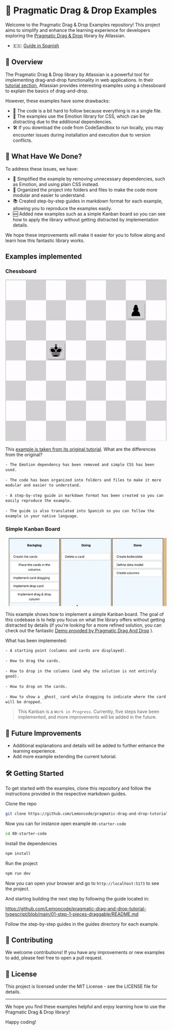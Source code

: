 # 🧩 Pragmatic Drag & Drop Examples

Welcome to the Pragmatic Drag & Drop Examples repository! This project aims to simplify and enhance the learning experience for developers exploring the [Pragmatic Drag & Drop](https://github.com/atlassian/pragmatic-drag-and-drop) library by Atlassian.

- 🇪🇸: [Guide in Spanish](https://github.com/Lemoncode/pragmatic-drag-and-drop-tutorial-typescript/blob/main/README_ES.md)

## 📝 Overview

The Pragmatic Drag & Drop library by Atlassian is a powerful tool for implementing drag-and-drop functionality in web applications. In their [tutorial section](https://atlassian.design/components/pragmatic-drag-and-drop/tutorial), Atlassian provides interesting examples using a chessboard to explain the basics of drag-and-drop.

However, these examples have some drawbacks:

- 📄 The code is a bit hard to follow because everything is in a single file.
- 💄 The examples use the Emotion library for CSS, which can be distracting due to the additional dependencies.
- 🛠️ If you download the code from CodeSandbox to run locally, you may encounter issues during installation and execution due to version conflicts.

## 🔧 What Have We Done?

To address these issues, we have:

- 🧹 Simplified the example by removing unnecessary dependencies, such as Emotion, and using plain CSS instead.
- 📂 Organized the project into folders and files to make the code more modular and easier to understand.
- 📚 Created step-by-step guides in markdown format for each example, allowing you to reproduce the examples easily.
- 🆕 Added new examples such as a simple Kanban board so you can see how to apply the library without getting distracted by implementation details.

We hope these improvements will make it easier for you to follow along and learn how this fantastic library works.

## Examples implemented

### Chessboard

![Chessboard with a king and a pawn, you can drag and drop both pieces, if drop destination is valid the it will be coloured in green if not, red](./00-chessboard/03-step-3-moving-the-pieces/public/03-step-3-example.gif)

This [example is taken from its original tutorial](https://atlassian.design/components/pragmatic-drag-and-drop/tutorial). What are the differences from the original?

    - The Emotion dependency has been removed and simple CSS has been used.

    - The code has been organized into folders and files to make it more modular and easier to understand.

    - A step-by-step guide in markdown format has been created so you can easily reproduce the example.

    - The guide is also translated into Spanish so you can follow the example in your native language.

### Simple Kanban Board

![Simple kanban board, where you can drag a card from a given column and insert it in a destination column](./01-simple-kanban/05-fine-tune-drop/public/05-fine-tune-drop.gif)

This example shows how to implement a simple Kanban board. The goal of this codebase is to help you focus on what the library offers without getting distracted by details (if you're looking for a more refined solution, you can check out the fantastic [Demo provided by Pragmatic Drag And Drop](https://atlassian.design/components/pragmatic-drag-and-drop/examples) ).

What has been implemented:

    - A starting point (columns and cards are displayed).

    - How to drag the cards.

    - How to drop in the columns (and why the solution is not entirely good).

    - How to drop on the cards.

    - How to show a _ghost_ card while dragging to indicate where the card will be dropped.

> This Kanban is a `Work in Progress`. Currently, five steps have been implemented, and more improvements will be added in the future.

## 🔮 Future Improvements

- Additional explanations and details will be added to further enhance the learning experience.
- Add more example extending the current tutorial.

## 🛠️ Getting Started

To get started with the examples, clone this repository and follow the instructions provided in the respective markdown guides.

Clone the repo

```sh
git clone https://github.com/Lemoncode/pragmatic-drag-and-drop-tutorial-typescript.git
```

Now you can for instance open example `00-starter-code`

```sh
cd 00-starter-code
```

Install the dependencies

```sh
npm install
```

Run the project

```sh
npm run dev
```

Now you can open your browser and go to `http://localhost:5173` to see the project.

And starting building the next step by following the guide located in:

https://github.com/Lemoncode/pragmatic-drag-and-drop-tutorial-typescript/blob/main/01-step-1-pieces-draggable/README.md

Follow the step-by-step guides in the guides directory for each example.

## 🤝 Contributing

We welcome contributions! If you have any improvements or new examples to add, please feel free to open a pull request.

## 📜 License

This project is licensed under the MIT License - see the LICENSE file for details.

---

We hope you find these examples helpful and enjoy learning how to use the Pragmatic Drag & Drop library!

Happy coding!
